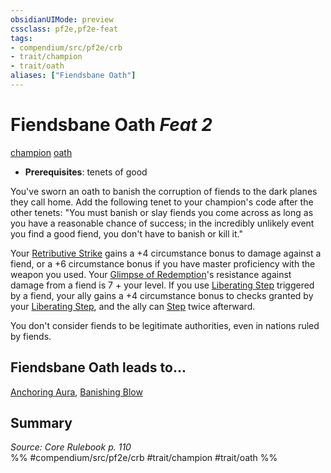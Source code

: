 ```yaml
---
obsidianUIMode: preview
cssclass: pf2e,pf2e-feat
tags:
- compendium/src/pf2e/crb
- trait/champion
- trait/oath
aliases: ["Fiendsbane Oath"]
---
```

# Fiendsbane Oath  *Feat 2*  
[champion](rules/traits/champion.md)  [oath](rules/traits/oath.md)  

- **Prerequisites**: tenets of good

You've sworn an oath to banish the corruption of fiends to the dark planes they call home. Add the following tenet to your champion's code after the other tenets: "You must banish or slay fiends you come across as long as you have a reasonable chance of success; in the incredibly unlikely event you find a good fiend, you don't have to banish or kill it."

Your [Retributive Strike](rules/actions/retributive-strike.md) gains a +4 circumstance bonus to damage against a fiend, or a +6 circumstance bonus if you have master proficiency with the weapon you used. Your [Glimpse of Redemption](rules/actions/glimpse-of-redemption.md)'s resistance against damage from a fiend is 7 + your level. If you use [Liberating Step](rules/actions/liberating-step.md) triggered by a fiend, your ally gains a +4 circumstance bonus to checks granted by your [Liberating Step](rules/actions/liberating-step.md), and the ally can [Step](rules/actions/step.md) twice afterward.

You don't consider fiends to be legitimate authorities, even in nations ruled by fiends.

## Fiendsbane Oath leads to...

[Anchoring Aura](compendium/feats/anchoring-aura.md), [Banishing Blow](compendium/feats/banishing-blow-ec6.md)

## Summary

*Source: Core Rulebook p. 110*  
%% #compendium/src/pf2e/crb #trait/champion #trait/oath %%